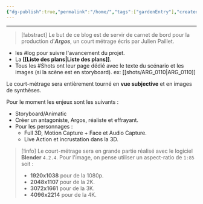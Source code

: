 ```yaml
---
{"dg-publish":true,"permalink":"/home/","tags":["gardenEntry"],"created":"2025-01-13","updated":"2025-01-15"}
---
```


---
>[!abstract] Le but de ce blog est de servir de carnet de bord pour la production d'***Argos***, un court métrage écris par Julien Paillet.
- les #log pour suivre l'avancement du projet.
- La **[[Liste des plans\|Liste des plans]]**.
- Tous les #Shots ont leur page dédié avec le texte du scénario et les images (si la scène est en storyboard). ex: [[shots/ARG_0110\|ARG_0110]]

Le court-métrage sera entièrement tourné en **vue subjective** et en images de synthèses.

Pour le moment les enjeux sont les suivants :
- Storyboard/Animatic
- Créer un antagoniste, Argos, réaliste et effrayant.
- Pour les personnages :
	- Full 3D, Motion Capture + Face et Audio Capture.
	- Live Action et incrustation dans la 3D.

>[!info] 
>Le court-métrage sera en grande partie réalisé avec le logiciel **Blender** `4.2.4`.
>Pour l'image, on pense utiliser un aspect-ratio de `1:85` soit :
> - **1920x1038** pour de la 1080p.
> - **2048x1107** pour de la 2K.
> - **3072x1661** pour de la 3K.
> - **4096x2214** pour de la 4K.

